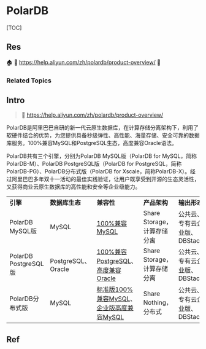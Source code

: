 # PolarDB

[TOC]



## Res
🏠 
📂 https://help.aliyun.com/zh/polardb/product-overview/
🚧 


### Related Topics



## Intro
> 🔗 https://help.aliyun.com/zh/polardb/product-overview/

PolarDB是阿里巴巴自研的新一代云原生数据库，在计算存储分离架构下，利用了软硬件结合的优势，为您提供具备秒级弹性、高性能、海量存储、安全可靠的数据库服务。100%兼容MySQL和PostgreSQL生态，高度兼容Oracle语法。

PolarDB共有三个引擎，分别为PolarDB MySQL版（PolarDB for MySQL，简称PolarDB-M）、PolarDB PostgreSQL版（PolarDB for PostgreSQL，简称PolarDB-PG）、PolarDB分布式版（PolarDB for Xscale，简称PolarDB-X）。经过阿里巴巴多年双十一活动的最佳实践验证，让用户既享受到开源的生态灵活性，又获得商业云原生数据库的高性能和安全等企业级能力。

|                     |                   |                                                                                                                                                                                                                   |                      |                    |                       |
| ------------------- | ----------------- | ----------------------------------------------------------------------------------------------------------------------------------------------------------------------------------------------------------------- | -------------------- | ------------------ | --------------------- |
| **引擎**              | **数据库生态**         | **兼容性**                                                                                                                                                                                                           | **产品架构**             | **输出形态**           | **应用场景**              |
| PolarDB MySQL版      | MySQL             | [100%兼容MySQL](https://help.aliyun.com/zh/polardb/polardb-for-mysql/faq-7#section-3g9-vzq-cjq)                                                                                                                     | Share Storage，计算存储分离 | 公共云、专有云企业版、DBStack | MySQL生态下的云原生数据库       |
| PolarDB PostgreSQL版 | PostgreSQL、Oracle | [100%兼容PostgreSQL](https://help.aliyun.com/zh/polardb/polardb-for-postgresql/what-is-polardb#section-oq2-gbj-5fb)、[高度兼容Oracle](https://help.aliyun.com/zh/polardb/polardb-for-oracle/high-compatibility)          | Share Storage，计算存储分离 | 公共云、专有云企业版、DBStack | PostgreSQL生态下的云原生数据库  |
| PolarDB分布式版         | MySQL             | [标准版100%兼容MySQL](https://help.aliyun.com/zh/polardb/polardb-for-xscale/mysql-compatibility#62778bfd6e0t2)、[企业版高度兼容MySQL](https://help.aliyun.com/zh/polardb/polardb-for-xscale/mysql-compatibility#d72f3bc7eauwr) | Share Nothing，分布式    | 公共云、专有云企业版、DBStack | MySQL生态下的大规模数据、超高并发应用 |



## Ref
